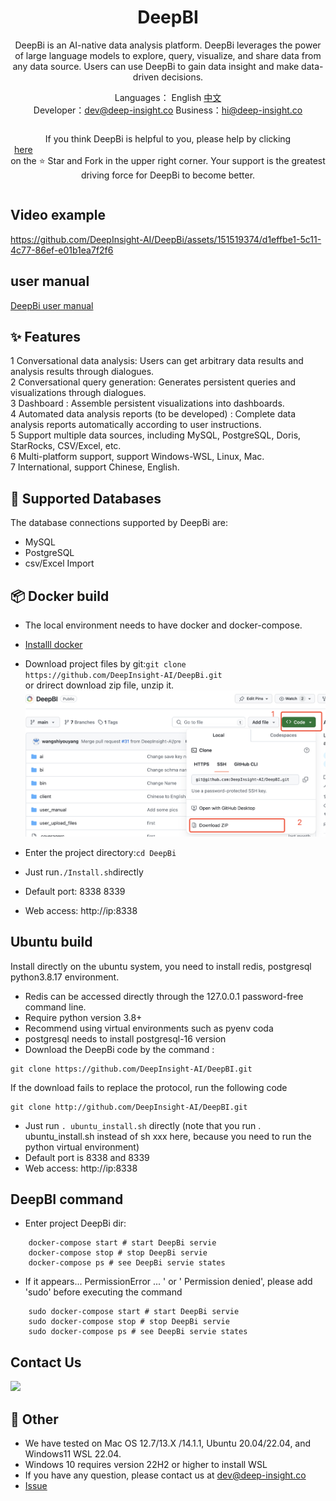 <h1 align="center">DeepBI</h1>

<div align="center">

DeepBi is an AI-native data analysis platform. DeepBi leverages the power of large language models to explore, query, visualize, and share data from any data source. Users can use DeepBi to gain data insight and make data-driven decisions.


</div>

<div align="center">

  Languages： English [中文](README_CN.md)<br>
Developer：dev@deep-insight.co  Business：hi@deep-insight.co

  <div style="display: flex; align-items: center;">

If you think DeepBi is helpful to you, please help by clicking <a style="display: flex; align-items: center;margin:0px 6px" target="_blank" href='https://github.com/DeepInsight-AI/DeepBi'>here</a> on the ⭐ Star and Fork in the upper right corner. Your support is the greatest driving force for DeepBi to become better.


  </div>
</div>



## Video example

https://github.com/DeepInsight-AI/DeepBi/assets/151519374/d1effbe1-5c11-4c77-86ef-e01b1ea7f2f6


## user manual
[DeepBi user manual](client/app/assets/images/en/user_manual_en.md)


## ✨ Features

1 Conversational data analysis: Users can get arbitrary data results and analysis results through dialogues.\
2 Conversational query generation: Generates persistent queries and visualizations through dialogues.\
3 Dashboard : Assemble persistent visualizations into dashboards.\
4 Automated data analysis reports (to be developed) : Complete data analysis reports automatically according to user instructions.\
5 Support multiple data sources, including MySQL, PostgreSQL, Doris, StarRocks, CSV/Excel, etc.\
6 Multi-platform support, support Windows-WSL, Linux, Mac. \
7 International, support Chinese, English.


## 🚀 Supported Databases

The database connections supported by DeepBi are:
- MySQL
- PostgreSQL
- csv/Excel Import

## 📦 Docker build

- The local environment needs to have docker and docker-compose. <br>
- [Installl docker](Docker_install.md)
- Download project files by git:``` git clone https://github.com/DeepInsight-AI/DeepBi.git ``` <br>
  or drirect download zip file, unzip it. <br>
  ![download.png](user_manual/cn/img/download.png)

- Enter the project directory:``` cd DeepBi ```
- Just run``` ./Install.sh ```directly
- Default port: 8338 8339
- Web access: http://ip:8338


## Ubuntu build
Install directly on the ubuntu system, you need to install redis, postgresql python3.8.17 environment.

- Redis can be accessed directly through the 127.0.0.1 password-free command line.
- Require python version  3.8+
- Recommend using virtual environments such as pyenv coda
- postgresql needs to install postgresql-16 version
- Download the DeepBi code by the command :
```
git clone https://github.com/DeepInsight-AI/DeepBI.git
```
If the download fails to replace the protocol, run the following code
```
git clone http://github.com/DeepInsight-AI/DeepBI.git
 ```
- Just run ```. ubuntu_install.sh``` directly (note that you run . ubuntu_install.sh instead of sh xxx here, because you need to run the python virtual environment)
- Default port is 8338 and 8339
- Web access: http://ip:8338


## DeepBI command
- Enter project DeepBi dir:
```
    docker-compose start # start DeepBi servie
    docker-compose stop # stop DeepBi servie
    docker-compose ps # see DeepBi servie states
```
- If it appears... PermissionError ... ' or ' Permission denied', please add 'sudo' before executing the command
```
    sudo docker-compose start # start DeepBi servie
    sudo docker-compose stop # stop DeepBi servie
    sudo docker-compose ps # see DeepBi servie states
```

## Contact Us
<a><img src="https://github.com/DeepInsight-AI/DeepBI/assets/151519374/b0ba1fc3-8c71-4bf7-bd53-ecf17050581a" width="40%"/></a>



## 📑 Other
- We have tested on Mac OS 12.7/13.X /14.1.1, Ubuntu 20.04/22.04, and Windows11 WSL 22.04.
- Windows 10 requires version 22H2 or higher to install WSL
- If you have any question, please contact us at dev@deep-insight.co
- <a href="https://github.com/DeepInsight-AI/DeepBi/issues">Issue</a>

